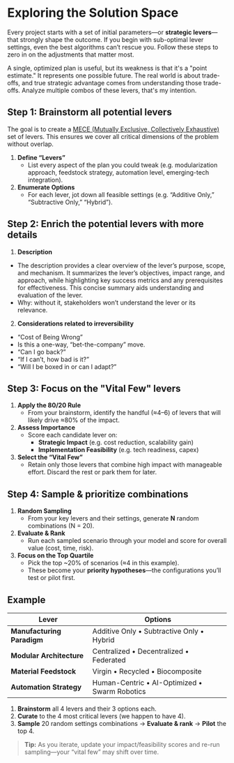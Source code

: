 # Exploring the Solution Space

Every project starts with a set of initial parameters—or **strategic levers**—that strongly shape the outcome. If you begin with sub-optimal lever settings, even the best algorithms can’t rescue you. Follow these steps to zero in on the adjustments that matter most.

A single, optimized plan is useful, but its weakness is that it's a "point estimate." It represents one possible future. The real world is about trade-offs, and true strategic advantage comes from understanding those trade-offs. Analyze multiple combos of these levers, that's my intention.

## Step 1: Brainstorm all potential levers

The goal is to create a [MECE (Mutually Exclusive, Collectively Exhaustive)](https://en.wikipedia.org/wiki/MECE_principle) set of levers. This ensures we cover all critical dimensions of the problem without overlap.

1. **Define “Levers”**
   - List every aspect of the plan you could tweak (e.g. modularization approach, feedstock strategy, automation level, emerging-tech integration).
2. **Enumerate Options**
   - For each lever, jot down all feasible settings (e.g. “Additive Only,” “Subtractive Only,” “Hybrid”).

## Step 2: Enrich the potential levers with more details
1. **Description**
  - The description provides a clear overview of the lever’s purpose, scope, and mechanism. It summarizes the lever’s objectives, impact range, and approach, while highlighting key success metrics and any prerequisites for effectiveness. This concise summary aids understanding and evaluation of the lever.
  - Why: without it, stakeholders won’t understand the lever or its relevance.
2. **Considerations related to irreversibility**
  - “Cost of Being Wrong”
  - Is this a one-way, “bet-the-company” move.
  - “Can I go back?”
  - “If I can’t, how bad is it?”
  - “Will I be boxed in or can I adapt?”

## Step 3: Focus on the "Vital Few" levers
1. **Apply the 80/20 Rule**
   - From your brainstorm, identify the handful (≈4–6) of levers that will likely drive ≈80% of the impact.
2. **Assess Importance**
   - Score each candidate lever on:
     - **Strategic Impact** (e.g. cost reduction, scalability gain)
     - **Implementation Feasibility** (e.g. tech readiness, capex)
3. **Select the “Vital Few”**
   - Retain only those levers that combine high impact with manageable effort. Discard the rest or park them for later.

## Step 4: Sample & prioritize combinations
1. **Random Sampling**
   - From your key levers and their settings, generate **N** random combinations (N = 20).
2. **Evaluate & Rank**
   - Run each sampled scenario through your model and score for overall value (cost, time, risk).
3. **Focus on the Top Quartile**
   - Pick the top ~20% of scenarios (≈4 in this example).
   - These become your **priority hypotheses**—the configurations you’ll test or pilot first.

## Example
| Lever                          | Options                                      |
|--------------------------------|----------------------------------------------|
| **Manufacturing Paradigm**     | Additive Only • Subtractive Only • Hybrid    |
| **Modular Architecture**       | Centralized • Decentralized • Federated      |
| **Material Feedstock**         | Virgin • Recycled • Biocomposite             |
| **Automation Strategy**        | Human-Centric • AI-Optimized • Swarm Robotics|

1. **Brainstorm** all 4 levers and their 3 options each.
2. **Curate** to the 4 most critical levers (we happen to have 4).
3. **Sample** 20 random settings combinations → **Evaluate & rank** → **Pilot** the top 4.

> **Tip:** As you iterate, update your impact/feasibility scores and re-run sampling—your “vital few” may shift over time.

